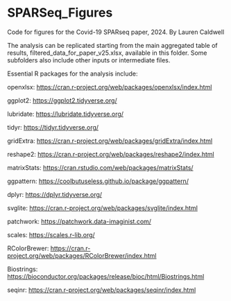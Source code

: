 # SPARSeq_Figures
Code for figures for the Covid-19 SPARseq paper, 2024. 
By Lauren Caldwell

The analysis can be replicated starting from the main aggregated table of results, filtered_data_for_paper_v25.xlsx, available in this folder. Some subfolders also include other inputs or intermediate files. 

Essential R packages for the analysis include:

openxlsx: https://cran.r-project.org/web/packages/openxlsx/index.html

ggplot2: https://ggplot2.tidyverse.org/

lubridate: https://lubridate.tidyverse.org/

tidyr: https://tidyr.tidyverse.org/

gridExtra: https://cran.r-project.org/web/packages/gridExtra/index.html

reshape2: https://cran.r-project.org/web/packages/reshape2/index.html

matrixStats: https://cran.rstudio.com/web/packages/matrixStats/

ggpattern: https://coolbutuseless.github.io/package/ggpattern/

dplyr: https://dplyr.tidyverse.org/

svglite: https://cran.r-project.org/web/packages/svglite/index.html

patchwork: https://patchwork.data-imaginist.com/

scales: https://scales.r-lib.org/

RColorBrewer: https://cran.r-project.org/web/packages/RColorBrewer/index.html

Biostrings: https://bioconductor.org/packages/release/bioc/html/Biostrings.html

seqinr: https://cran.r-project.org/web/packages/seqinr/index.html

